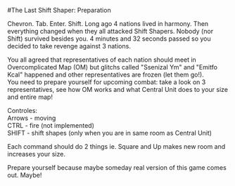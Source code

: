 #The Last Shift Shaper: Preparation

Chevron. Tab. Enter. Shift. Long ago 4 nations lived in harmony. Then everything changed when they all attacked Shift Shapers. Nobody (nor Shift) survived besides you. 4 minutes and 32 seconds passed so you decided to take revenge against 3 nations.

You all agreed that representatives of each nation should meet in Overcomplicated Map (OM) but glitchs called "Ssenizal Ym" and "Emitfo Kcal" happened and other representatives are frozen (let them go!).  
You need to prepare yourself for upcoming combat: take a look on 3 representatives, see how OM works and what Central Unit does to your size and entire map!

Controles:  
Arrows - moving  
CTRL - fire (not implemented)  
SHIFT - shift shapes (only when you are in same room as Central Unit)

Each command should do 2 things ie. Square and Up makes new room and increases your size.

Prepare yourself because maybe someday real version of this game comes out. Maybe!
